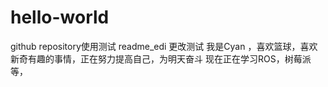 # hello-world
github   repository使用测试
readme_edi 更改测试
我是Cyan ，喜欢篮球，喜欢新奇有趣的事情，正在努力提高自己，为明天奋斗
现在正在学习ROS，树莓派等，
